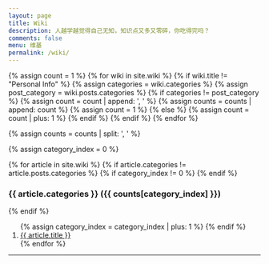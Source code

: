 ```yaml
---
layout: page
title: Wiki
description: 人越学越觉得自己无知，知识点又多又零碎，你吃得完吗？
comments: false
menu: 维基
permalink: /wiki/
---
```


<section class="container posts-content">
  <!-- 计算每个分类中文章的数量 -->
  {% assign count = 1 %}
  {% for wiki in site.wiki %}
    {% if wiki.title != "Personal Info" %}
      {% assign categories = wiki.categories %}
      {% assign post_category = wiki.posts.categories %}
      {% if categories != post_category %}
          {% assign count = count | append: ', ' %}
          {% assign counts = counts | append: count %}
          {% assign count = 1 %}
      {% else %}
          {% assign count = count | plus: 1 %}
      {% endif %}
    {% endif %}
  {% endfor %}

  <!-- 生成分类数组 -->
  {% assign counts = counts | split: ', ' %}
  <!-- 分类数组下标 -->
  {% assign category_index = 0 %}

  {% for article in site.wiki %}
    <!-- 若该文章类别与上一文章类别不同 -->
    {% if article.categories != article.posts.categories %}
      <!-- 如果不是第一个类别，则划分区分标志 -->
      {% if category_index != 0 %}
        </ol>
      {% endif %}
      <h3>{{ article.categories }} ({{ counts[category_index] }})</h3>
      {% endif %}
      <ol class="posts-list">
      {% assign category_index = category_index | plus: 1 %}
    {% endif %}
    <li class="posts-list-item">
    <a class="posts-list-name" href="{{ article.url }}">{{ article.title }}</a>
    </li>
  {% endfor %}
  </ol>
</section>

<!-- <ul class="listing">
  {% assign sorted_wiki = site.wiki | sort %}
  {% for wiki in sorted_wiki %}
    {% if wiki.title != "Wiki Template" %}
      <li class="listing-item"><a href="{{ site.url }}{{ wiki.url }}">{{ wiki.title }}</a></li>
    {% endif %}
{% endfor %}
</ul> -->
<hr/>
